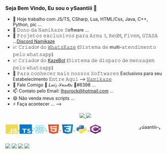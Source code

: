 ### Seja Bem Vindo, Eu sou o ySaantiii 👋

- 🔭 Hoje trabalho com JS/TS, CSharp, Lua, HTML/Css, Java, C++, Python, pic ...
- 🏢 𝙳𝚘𝚗𝚘 𝚍𝚊 𝙽𝚊𝚖𝚒𝚔𝚊𝚣𝚎 𝚂oftware ...
- 🌱 𝙿𝚛𝚘𝚓𝚎𝚝𝚘𝚜 𝚎𝚡𝚌𝚕𝚞𝚜𝚒𝚟𝚘𝚜 𝚙𝚊𝚛𝚊 𝙰𝚛𝚖𝚊 𝟹, 𝚁𝚎𝚍𝙼, 𝙵𝚒𝚟𝚎𝚖, 𝙶𝚃𝙰𝚂𝙰 ...<a target="_blank" href="https://discord.gg/BshSqWC5Rr" class="jss14">Discord Namikaze</a>
- 📈 𝙲𝚛𝚒𝚊𝚍𝚘r 𝚍𝚘 <a target="_blank" href="https://painel.namikazevps.shop/" class="jss14">𝚆𝚑𝚊𝚝𝚜𝙺𝚊𝚣𝚎</a> (𝚂𝚒𝚜𝚝𝚎𝚖𝚊 𝚍𝚎 muiti-𝚊𝚝𝚎𝚗𝚍𝚒𝚖𝚎𝚗𝚝𝚘 𝚙𝚎𝚕𝚘 𝚠𝚑𝚊𝚝𝚜𝚊𝚙𝚙)
- 📈 𝙲𝚛𝚒𝚊𝚍𝚘r 𝚍𝚘 <a target="_blank" href="https://painel.namikazevps.shop/" class="jss14">KazeBot</a> (𝚂𝚒𝚜𝚝𝚎𝚖𝚊 𝚍𝚎 𝚍𝚒𝚜𝚙𝚊𝚛𝚘 𝚍𝚎 𝚖𝚎𝚗𝚜𝚊𝚐𝚎𝚖 𝚙𝚎𝚕𝚘 𝚠𝚑𝚊𝚝𝚜𝚊𝚙𝚙)
- 💼 𝙿𝚊𝚛𝚊 𝚌𝚘𝚗𝚑𝚎𝚌𝚎𝚛 𝚖𝚊𝚒𝚜 𝚗𝚘𝚜𝚜𝚘𝚜 𝚂𝚘𝚏𝚝𝚠𝚊𝚛𝚎𝚜 Exclusivos para seu Estabelecimento 𝙴𝚗𝚝𝚛𝚎 𝙰𝚚𝚞𝚒 --> <a target="_blank" href="https://wa.me/5512992493018?text=Ol%C3%A1%2C+gostaria+de+saber+mais+sobre+os+softwares" class="jss14">𝙽𝚊𝚖𝚒𝚔𝚊𝚣𝚎</a>
- 💬 Fale Comigo 👑 𝐿𝓊𝒾𝓏 𝒮𝒶𝓃𝓉𝑜𝓈 👑#6398 ...
- 📫 Contato pelo Email: lhsvrock@hotmail.com ...
- 😄 Não venda meus scripts ...
- ⚡ Faça acontecer ...
-->
<div align="center">
  <a href="https://github.com/ySaantiii">
  <img height="180em" src="https://github-readme-stats.vercel.app/api?username=ySaantiii&show_icons=true&theme=dracula&include_all_commits=true&count_private=true"/>
  <img height="180em" src="https://github-readme-stats.vercel.app/api/top-langs/?username=rafaballerini&layout=compact&langs_count=7&theme=dracula"/>
</div>
<div style="display: inline_block"><br>
  <img align="center" alt="ySaantii-Js" height="30" width="40" src="https://raw.githubusercontent.com/devicons/devicon/master/icons/javascript/javascript-plain.svg">
  <img align="center" alt="ySaantiii-Ts" height="30" width="40" src="https://raw.githubusercontent.com/devicons/devicon/master/icons/typescript/typescript-plain.svg">
  <img align="center" alt="ySaantiii-React" height="30" width="40" src="https://raw.githubusercontent.com/devicons/devicon/master/icons/react/react-original.svg">
  <img align="center" alt="ySaantiii-HTML" height="30" width="40" src="https://raw.githubusercontent.com/devicons/devicon/master/icons/html5/html5-original.svg">
  <img align="center" alt="ySaantiii-CSS" height="30" width="40" src="https://raw.githubusercontent.com/devicons/devicon/master/icons/css3/css3-original.svg">
  <img align="center" alt="ySaantiii-Python" height="30" width="40" src="https://raw.githubusercontent.com/devicons/devicon/master/icons/python/python-original.svg">
  <img align="center" alt="ySaantiii-Csharp" height="30" width="40" src="https://raw.githubusercontent.com/devicons/devicon/master/icons/csharp/csharp-original.svg">
  <img align="right" alt="ySaantiii-pic" height="150" style="border-radius:50px;" src="https://media.discordapp.net/attachments/886761564181512222/933107699611234375/Sem_Titulo-1-removebg-preview.png">
</div>
  
  ##
 
<div> 
  <a href="https://www.youtube.com/channel/UCpx7sAti-iWttdbFXcAkNEg" target="_blank"><img src="https://img.shields.io/badge/YouTube-FF0000?style=for-the-badge&logo=youtube&logoColor=white" target="_blank"></a>
  <a href="https://www.instagram.com/oysaantiii/" target="_blank"><img src="https://img.shields.io/badge/-Instagram-%23E4405F?style=for-the-badge&logo=instagram&logoColor=white" target="_blank"></a>
 	<a href="https://www.twitch.tv/ysaantiii" target="_blank"><img src="https://img.shields.io/badge/Twitch-9146FF?style=for-the-badge&logo=twitch&logoColor=white" target="_blank"></a>
 <a href="https://discord.gg/YHyUM49FgZ" target="_blank"><img src="https://img.shields.io/badge/Discord-7289DA?style=for-the-badge&logo=discord&logoColor=white" target="_blank"></a> 
 
</div>
